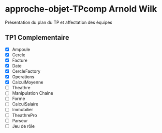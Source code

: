 # approche-objet-TPcomp Arnold Wilk

Présentation du plan du TP et affectation des équipes 

## TP1 Complementaire

- [x] Ampoule
- [x] Cercle
- [x] Facture
- [x] Date
- [x] CercleFactory
- [x] Operations
- [x] CalculMoyenne
- [ ] Theathre
- [ ] Manipulation Chaine
- [ ] Forme
- [ ] CalculSalaire
- [ ] Immobilier
- [ ] TheathrePro
- [ ] Parseur
- [ ] Jeu de rôle
